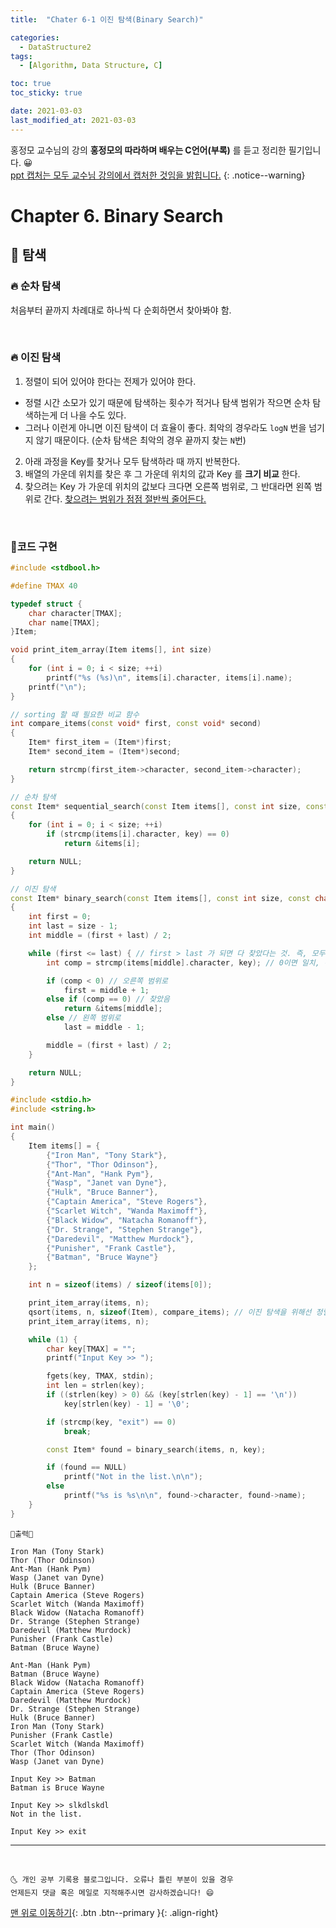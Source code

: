 ```yaml
---
title:  "Chater 6-1 이진 탐색(Binary Search)" 

categories:
  - DataStructure2
tags:
  - [Algorithm, Data Structure, C]

toc: true
toc_sticky: true

date: 2021-03-03
last_modified_at: 2021-03-03
---
```


홍정모 교수님의 강의 **홍정모의 따라하며 배우는 C언어(부록)** 를 듣고 정리한 필기입니다. 😀  
<u>ppt 캡처는 모두 교수님 강의에서 캡처한 것임을 밝힙니다.</u> 
{: .notice--warning}

# Chapter 6. Binary Search

## 🚀 탐색

### 🔥 순차 탐색

처음부터 끝까지 차례대로 하나씩 다 순회하면서 찾아봐야 함.

<br>

### 🔥 이진 탐색

1. 정렬이 되어 있어야 한다는 전제가 있어야 한다. 
  - 정렬 시간 소모가 있기 때문에 탐색하는 횟수가 적거나 탐색 범위가 작으면 순차 탐색하는게 더 나을 수도 있다.
  - 그러나 이런게 아니면 이진 탐색이 더 효율이 좋다. 최악의 경우라도 `logN` 번을 넘기지 않기 때문이다. (순차 탐색은 최악의 경우 끝까지 찾는 `N`번)
2. 아래 과정을 Key를 찾거나 모두 탐색하라 때 까지 반복한다.
  1. 배열의 가운데 위치를 찾은 후 그 가운데 위치의 값과 Key 를 **크기 비교** 한다.
  2. 찾으려는 Key 가 가운데 위치의 값보다 크다면 오른쪽 범위로, 그 반대라면 왼쪽 범위로 간다. <u>찾으려는 범위가 점점 절반씩 줄어든다.</u>

<br>

### 📜코드 구현

```cpp
#include <stdbool.h>

#define TMAX 40

typedef struct {
	char character[TMAX];
	char name[TMAX];
}Item;

void print_item_array(Item items[], int size)
{
	for (int i = 0; i < size; ++i)
		printf("%s (%s)\n", items[i].character, items[i].name);
	printf("\n");
}

// sorting 할 때 필요한 비교 함수
int compare_items(const void* first, const void* second) 
{
	Item* first_item = (Item*)first;
	Item* second_item = (Item*)second;

	return strcmp(first_item->character, second_item->character);
}

// 순차 탐색
const Item* sequential_search(const Item items[], const int size, const char key[TMAX])
{
	for (int i = 0; i < size; ++i)
		if (strcmp(items[i].character, key) == 0)
			return &items[i];

	return NULL;
}

// 이진 탐색
const Item* binary_search(const Item items[], const int size, const char key[TMAX])
{
	int first = 0;
	int last = size - 1;
	int middle = (first + last) / 2;

	while (first <= last) { // first > last 가 되면 다 찾았다는 것. 즉, 모두 탐색하는 동안 key 못 찾음. 없음!
		int comp = strcmp(items[middle].character, key); // 0이면 일치, -1이면 오른쪽 파라미터가 더 큼, 1이면 오른쪽 파라미터가 더 작음.

		if (comp < 0) // 오른쪽 범위로
			first = middle + 1;
		else if (comp == 0) // 찾았음
			return &items[middle];
		else // 왼쪽 범위로
			last = middle - 1;

		middle = (first + last) / 2;
	}

	return NULL;
}

#include <stdio.h>
#include <string.h>

int main()
{
	Item items[] = {
		{"Iron Man", "Tony Stark"},
		{"Thor", "Thor Odinson"},
		{"Ant-Man", "Hank Pym"},
		{"Wasp", "Janet van Dyne"},
		{"Hulk", "Bruce Banner"},
		{"Captain America", "Steve Rogers"},
		{"Scarlet Witch", "Wanda Maximoff"},
		{"Black Widow", "Natacha Romanoff"},
		{"Dr. Strange", "Stephen Strange"},
		{"Daredevil", "Matthew Murdock"},
		{"Punisher", "Frank Castle"},
		{"Batman", "Bruce Wayne"}
	};

	int n = sizeof(items) / sizeof(items[0]);

	print_item_array(items, n);
	qsort(items, n, sizeof(Item), compare_items); // 이진 탐색을 위해선 정렬 필수
	print_item_array(items, n);

	while (1) {
		char key[TMAX] = "";
		printf("Input Key >> ");

		fgets(key, TMAX, stdin);
		int len = strlen(key);
		if ((strlen(key) > 0) && (key[strlen(key) - 1] == '\n'))
			key[strlen(key) - 1] = '\0';

		if (strcmp(key, "exit") == 0)
			break;

		const Item* found = binary_search(items, n, key);

		if (found == NULL)
			printf("Not in the list.\n\n");
		else
			printf("%s is %s\n\n", found->character, found->name);
	}
}
```
```
💎출력💎

Iron Man (Tony Stark)
Thor (Thor Odinson)
Ant-Man (Hank Pym)
Wasp (Janet van Dyne)
Hulk (Bruce Banner)
Captain America (Steve Rogers)
Scarlet Witch (Wanda Maximoff)
Black Widow (Natacha Romanoff)
Dr. Strange (Stephen Strange)
Daredevil (Matthew Murdock)
Punisher (Frank Castle)
Batman (Bruce Wayne)

Ant-Man (Hank Pym)
Batman (Bruce Wayne)
Black Widow (Natacha Romanoff)
Captain America (Steve Rogers)
Daredevil (Matthew Murdock)
Dr. Strange (Stephen Strange)
Hulk (Bruce Banner)
Iron Man (Tony Stark)
Punisher (Frank Castle)
Scarlet Witch (Wanda Maximoff)
Thor (Thor Odinson)
Wasp (Janet van Dyne)

Input Key >> Batman
Batman is Bruce Wayne

Input Key >> slkdlskdl
Not in the list.

Input Key >> exit
```

***
<br>

    🌜 개인 공부 기록용 블로그입니다. 오류나 틀린 부분이 있을 경우 
    언제든지 댓글 혹은 메일로 지적해주시면 감사하겠습니다! 😄

[맨 위로 이동하기](#){: .btn .btn--primary }{: .align-right}
